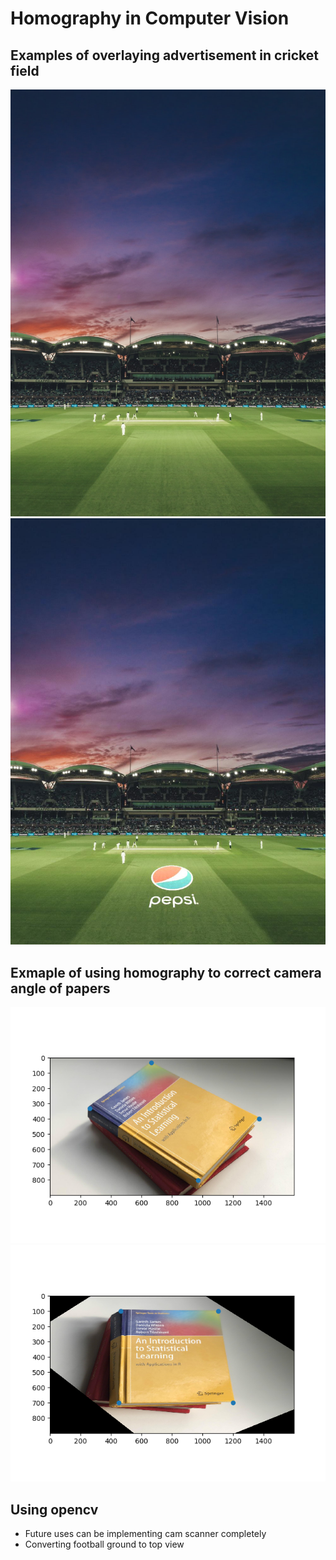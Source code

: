 # Homography in Computer Vision

## Examples of overlaying advertisement in cricket field

![Before](./images/cricket_4.jpeg) ![After](./images/cricket_4_res.jpeg) 

## Exmaple of using homography to correct camera angle of papers
![Before](./images/input.png) ![After](./images/output.png)

## Using opencv

- Future uses can be implementing cam scanner completely
- Converting football ground to top view